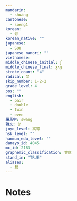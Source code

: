 ```yaml
---
mandarin:
  - shuāng
cantonese:
  - soeng1
korean:
  - 쌍
korean_native: ""
japanese:
  - SOU
japanese_nanori: ""
vietnamese:
middle_chinese_initial: ʃ
middle_chinese_final: ɣʌŋ
stroke_count: "4"
radical: 又
skip_number: 1-2-2
grade_level: 4
pos: ""
english:
  - pair
  - double
  - twin
  - even
羅馬字: swang
韓文: 솽
joyo_level: 高等
hsk_level: ""
hanmun_edu_level: ""
danayo_id: 4045
mc_id: 2183
graphemic_classification: 會意
stand_in: "TRUE"
aliases:
  - 雙
---
```


# Notes
